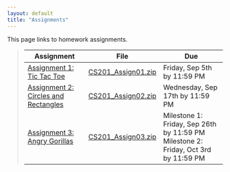 ```yaml
---
layout: default
title: "Assignments"
---
```


This page links to homework assignments.

> Assignment | File | Due
> ---------- | ---- | ---
> [Assignment 1: Tic Tac Toe](assign01.html) | [CS201\_Assign01.zip](CS201_Assign01.zip) | Friday, Sep 5th by 11:59 PM
> [Assignment 2: Circles and Rectangles](assign02.html) | [CS201\_Assign02.zip](CS201_Assign02.zip) | Wednesday, Sep 17th by 11:59 PM
> [Assignment 3: Angry Gorillas](assign03.html) | [CS201\_Assign03.zip](CS201_Assign03.zip) | Milestone 1: Friday, Sep 26th by 11:59 PM<br>Milestone 2: Friday, Oct 3rd by 11:59 PM
